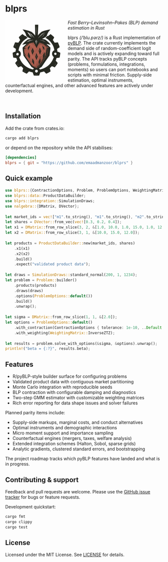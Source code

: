# blprs
<img src="assets/logo-transparent.png" height="200" align="left"/>

*Fast Berry–Levinsohn–Pakes (BLP) demand estimation in Rust*

blprs *(/ˈblu.pərz/)* is a Rust implementation of [pyBLP](https://github.com/jeffgortmaker/pyblp).
The crate currently implements the demand side of random-coefficient logit models
and is actively expanding toward full parity.
The API tracks pyBLP concepts (problems, formulations, integrations, moments) so users can port
notebooks and scripts with minimal
friction. Supply-side estimation, optimal instruments, counterfactual engines, and other
advanced features are actively under development.

<br/>

## Installation

Add the crate from crates.io:

```sh
cargo add blprs
```

or depend on the repository while the API stabilises:

```toml
[dependencies]
blprs = { git = "https://github.com/emaadmanzoor/blprs" }
```

## Quick example

```rust
use blprs::{ContractionOptions, Problem, ProblemOptions, WeightingMatrix};
use blprs::data::ProductDataBuilder;
use blprs::integration::SimulationDraws;
use nalgebra::{DMatrix, DVector};

let market_ids = vec!["m1".to_string(), "m1".to_string(), "m2".to_string()];
let shares = DVector::from_vec(vec![0.3, 0.2, 0.4]);
let x1 = DMatrix::from_row_slice(3, 2, &[1.0, 10.0, 1.0, 15.0, 1.0, 12.0]);
let x2 = DMatrix::from_row_slice(3, 1, &[10.0, 15.0, 12.0]);

let products = ProductDataBuilder::new(market_ids, shares)
    .x1(x1)
    .x2(x2)
    .build()
    .expect("validated product data");

let draws = SimulationDraws::standard_normal(200, 1, 1234);
let problem = Problem::builder()
    .products(products)
    .draws(draws)
    .options(ProblemOptions::default())
    .build()
    .unwrap();

let sigma = DMatrix::from_row_slice(1, 1, &[2.0]);
let options = ProblemOptions::default()
    .with_contraction(ContractionOptions { tolerance: 1e-10, ..Default::default() })
    .with_weighting(WeightingMatrix::InverseZTZ);

let results = problem.solve_with_options(&sigma, &options).unwrap();
println!("beta = {:?}", results.beta);
```

## Features

- R/pyBLP-style builder surface for configuring problems
- Validated product data with contiguous market partitioning
- Monte Carlo integration with reproducible seeds
- BLP contraction with configurable damping and diagnostics
- Two-step GMM estimator with customizable weighting matrices
- Rich error reporting for data shape issues and solver failures

Planned parity items include:

- Supply-side markups, marginal costs, and conduct alternatives
- Optimal instruments and demographic interactions
- Micro moment support and importance sampling
- Counterfactual engines (mergers, taxes, welfare analysis)
- Extended integration schemes (Halton, Sobol, sparse grids)
- Analytic gradients, clustered standard errors, and bootstrapping

The project roadmap tracks which pyBLP features have landed and what is in
progress.

## Contributing & support

Feedback and pull requests are welcome. Please use the
[GitHub issue tracker](https://github.com/emaadmanzoor/blprs/issues) for bugs or feature
requests.

Development quickstart:

```sh
cargo fmt
cargo clippy
cargo test
```

## License

Licensed under the MIT License. See [LICENSE](LICENSE) for details.
